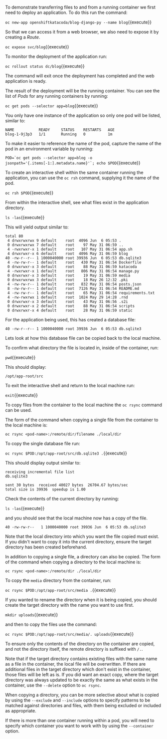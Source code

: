 To demonstrate transferring files to and from a running container we first need to deploy an application. To do this run the command:

``oc new-app openshiftkatacoda/blog-django-py --name blog``{{execute}}

So that we can access it from a web browser, we also need to expose it by creating a _Route_.

``oc expose svc/blog``{{execute}}

To monitor the deployment of the application run:

``oc rollout status dc/blog``{{execute}}

The command will exit once the deployment has completed and the web application is ready.

The result of the deployment will be the running container. You can see the list of _Pods_ for any running containers by running:

``oc get pods --selector app=blog``{{execute}}

You only have one instance of the application so only one pod will be listed, similar to:

```
NAME           READY     STATUS    RESTARTS   AGE
blog-1-9j3p3   1/1       Running   0          1m
```

To make it easier to reference the name of the pod, capture the name of the pod in an environment variable by running:

``POD=`oc get pods --selector app=blog -o jsonpath='{.items[-1:].metadata.name}'`; echo $POD``{{execute}}

To create an interactive shell within the same container running the application, you can use the ``oc rsh`` command, supplying it the name of the pod.

``oc rsh $POD``{{execute}}

From within the interactive shell, see what files exist in the application directory.

``ls -las``{{execute}}

This will yield output similar to:

```
total 80
 4 drwxrwxrwx 9 default    root  4096 Jun  6 05:53 .
 0 drwxrwxrwx 7 default    root    97 May 31 06:59 ..
 4 -rwxrwxr-x 1 default    root   107 May 31 06:54 app.sh
 4 drwxrwxr-x 6 default    root  4096 May 31 06:59 blog
40 -rw-r--r-- 1 1000040000 root 39936 Jun  6 05:53 db.sqlite3
 4 -rw-rw-r-- 1 default    root   430 May 31 06:54 Dockerfile
 0 drwxrwxr-x 3 default    root    88 May 31 06:59 katacoda
 4 -rwxrwxr-x 1 default    root   806 May 31 06:54 manage.py
 0 drwxrwxr-x 3 default    root    19 May 31 06:59 media
 0 drwxrwxrwx 3 default    root    18 May 26 12:32 .pki
 4 -rw-rw-r-- 1 default    root   832 May 31 06:54 posts.json
 8 -rw-rw-r-- 1 default    root  7126 May 31 06:54 README.md
 4 -rw-rw-r-- 1 default    root    65 May 31 06:54 requirements.txt
 4 -rw-rwxrwx 1 default    root  1024 May 29 14:28 .rnd
 0 drwxrwxr-x 3 default    root    43 May 31 06:56 .s2i
 0 drwxrwxr-x 2 default    root    88 May 31 06:54 scripts
 0 drwxrwxr-x 4 default    root    28 May 31 06:59 static
```

For the application being used, this has created a database file:

```
40 -rw-r--r-- 1 1000040000 root 39936 Jun  6 05:53 db.sqlite3
```

Lets look at how this database file can be copied back to the local machine.

To confirm what directory the file is located in, inside of the container, run:

``pwd``{{execute}}

This should display:

```
/opt/app-root/src
```

To exit the interactive shell and return to the local machine run:

``exit``{{execute}}

To copy files from the container to the local machine the ``oc rsync`` command can be used.

The form of the command when copying a single file from the container to the local machine is:

```
oc rsync <pod-name>:/remote/dir/filename ./local/dir
```

To copy the single database file run:

``oc rsync $POD:/opt/app-root/src/db.sqlite3 .``{{execute}}

This should display output similar to:

```
receiving incremental file list
db.sqlite3

sent 30 bytes  received 40027 bytes  26704.67 bytes/sec
total size is 39936  speedup is 1.00
```

Check the contents of the current directory by running:

``ls -las``{{execute}}

and you should see that the local machine now has a copy of the file.

```
40 -rw-rw-r--   1 1000040000 root 39936 Jun  6 05:53 db.sqlite3
```

Note that the local directory into which you want the file copied must exist. If you didn't want to copy it into the current directory, ensure the target directory has been created beforehand.

In addition to copying a single file, a directory can also be copied. The form of the command when copying a directory to the local machine is:

```
oc rsync <pod-name>:/remote/dir ./local/dir
```

To copy the ``media`` directory from the container, run:

``oc rsync $POD:/opt/app-root/src/media .``{{execute}}

If you wanted to rename the directory when it is being copied, you should create the target directory with the name you want to use first.

``mkdir uploads``{{execute}}

and then to copy the files use the command:

``oc rsync $POD:/opt/app-root/src/media/. uploads``{{execute}}

To ensure only the contents of the directory on the container are copied, and not the directory itself, the remote directory is suffixed with ``/.``.

Note that if the target directory contains existing files with the same name as a file in the container, the local file will be overwritten. If there are additional files in the target directory which don't exist in the container, those files will be left as is. If you did want an exact copy, where the target directory was always updated to be exactly the same as what exists in the container, use the ``--delete`` option to ``oc rsync``.

When copying a directory, you can be more selective about what is copied by using the ``--exclude`` and ``--include`` options to specify patterns to be matched against directories and files, with them being excluded or included as appropriate.

If there is more than one container running within a pod, you will need to specify which container you want to work with by using the ``--container`` option.
